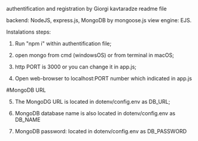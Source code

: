authentification and registration by Giorgi kavtaradze readme file

backend: NodeJS, express.js, MongoDB by mongoose.js
view engine: EJS.

Instalations steps: 

1. Run "npm i" within authentification file;
2. open mongo from cmd (windowsOS) or from terminal in macOS;

3. http PORT is 3000 or you can change it in app.js;

4. Open web-browser to localhost:PORT number which indicated in app.js 

#MongoDB URL

5. The MongoDG URL is located in dotenv/config.env as DB_URL;

6. MongoDB database name is also located in dotenv/config.env as DB_NAME

7. MongoDB password: located in dotenv/config.env as DB_PASSWORD